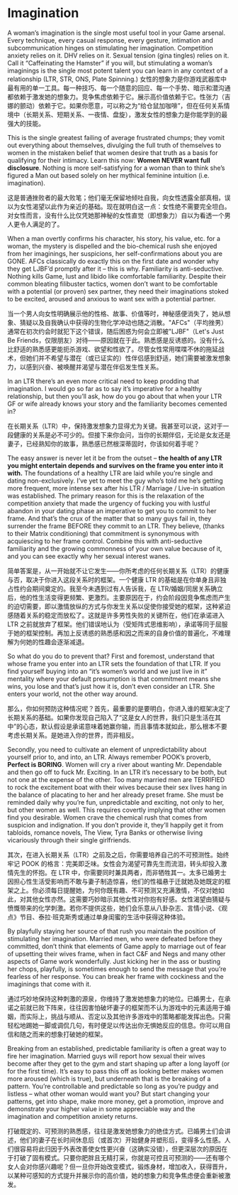 # Imagination

A woman’s imagination is the single most useful tool in your Game arsenal. Every technique, every casual response, every gesture, intimation and subcommunication hinges on stimulating her imagination. Competition anxiety relies on it. DHV relies on it. Sexual tension (gina tingles) relies on it. Call it “Caffeinating the Hamster” if you will, but stimulating a woman’s imaginings is the single most potent talent you can learn in any context of a relationship (LTR, STR, ONS, Plate Spinning.)
女性的想象力是你游戏武器库中最有用的单一工具。每一种技巧、每一个随意的回应、每一个手势、暗示和潜沟通都依赖于激发她的想象力。竞争焦虑依赖于它。展示高价值依赖于它。性张力（吉娜的颤动）依赖于它。如果你愿意，可以称之为“给仓鼠加咖啡”，但在任何关系情境中（长期关系、短期关系、一夜情、盘旋），激发女性的想象力是你能学到的最强大的技能。

This is the single greatest failing of average frustrated chumps; they vomit out everything about themselves, divulging the full truth of themselves to women in the mistaken belief that women desire that truth as a basis for qualifying for their intimacy. Learn this now: **Women NEVER want full disclosure**. Nothing is more self-satisfying for a woman than to think she’s figured a Man out based solely on her mythical feminine intuition (i.e. imagination).

这是普通挫败者的最大败笔；他们毫无保留地倾吐自我，向女性透露全部真相，误以为女性渴望以此作为亲近的基础。现在就明白这一点：女性绝不需要完全坦白。对女性而言，没有什么比仅凭她那神秘的女性直觉（即想象力）自以为看透一个男人更令人满足的了。

When a man overtly confirms his character, his story, his value, etc. for a woman, the mystery is dispelled and the bio-chemical rush she enjoyed from her imaginings, her suspicions, her self-confirmations about you are GONE. AFCs classically do exactly this on the first date and wonder why they get LJBF’d promptly after it – this is why. Familiarity is anti-seductive. Nothing kills Game, lust and libido like comfortable familiarity. Despite their common bleating filibuster tactics, women don’t want to be comfortable with a potential (or proven) sex partner, they need their imaginations stoked to be excited, aroused and anxious to want sex with a potential partner.

当一个男人向女性明确展示他的性格、故事、价值等时，神秘感便消失了，她从想象、猜疑以及自我确认中获得的生物化学冲动也随之消散。"AFCs"（平均挫男）通常在初次约会时就犯下这个错误，随后困惑为何会立即被"LJBF"（Let's Just Be Friends，仅限朋友）对待——原因就在于此。熟悉感是反诱惑的。没有什么比舒适的熟悉感更能扼杀游戏、欲望和性欲了。尽管女性常用喋喋不休的拖延战术，但她们并不希望与潜在（或已证实的）性伴侣感到舒适，她们需要被激发想象力，以感到兴奋、被唤醒并渴望与潜在伴侣发生性关系。

In an LTR there’s an even more critical need to keep prodding that imagination. I would go so far as to say it’s imperative for a healthy relationship, but then you’ll ask, how do you go about that when your LTR GF or wife already knows your story and the familiarity becomes cemented in?

在长期关系（LTR）中，保持激发想象力显得尤为关键。我甚至可以说，这对于一段健康的关系是必不可少的。但接下来你会问，当你的长期伴侣，无论是女友还是妻子，已经熟知你的故事，熟悉感已然根深蒂固时，你该如何着手呢？

The easy answer is never let it be from the outset – **the health of any LTR you might entertain depends and survives on the frame you enter into it with.** The foundations of a healthy LTR are laid while you’re single and dating non-exclusively. I’ve yet to meet the guy who’s told me he’s getting more frequent, more intense sex after his LTR / Marriage / Live-in situation was established. The primary reason for this is the relaxation of the competition anxiety that made the urgency of fucking you with lustful abandon in your dating phase an imperative to get you to commit to her frame. And that’s the crux of the matter that so many guys fail in, they surrender the frame BEFORE they commit to an LTR. They believe, (thanks to their Matrix conditioning) that commitment is synonymous with acquiescing to her frame control. Combine this with anti-seductive familiarity and the growing commonness of your own value because of it, and you can see exactly why her sexual interest wanes.

简单答案是，从一开始就不让它发生——你所考虑的任何长期关系（LTR）的健康与否，取决于你进入这段关系时的框架。一个健康 LTR 的基础是在你单身且非独占性约会期间奠定的。我至今未遇到过有人告诉我，在 LTR/婚姻/同居关系确立后，他的性生活变得更频繁、更激烈。主要原因在于，约会阶段因竞争焦虑而产生的迫切需要，即以激情放纵的方式与你发生关系以促使你接受她的框架，这种紧迫感随着关系的稳定而放松了。这就是许多男性失败的关键所在，他们在承诺进入 LTR 之前就放弃了框架。他们错误地认为（受矩阵式思维影响），承诺等同于屈服于她的框架控制。再加上反诱惑的熟悉感和因之而来的自身价值的普遍化，不难理解为何她的性趣会逐渐减退。

So what do you do to prevent that? First and foremost, understand that whose frame you enter into an LTR sets the foundation of that LTR. If you find yourself buying into an “it’s women’s world and we just live in it” mentality where your default presumption is that commitment means she wins, you lose and that’s just how it is, don’t even consider an LTR. She enters your world, not the other way around.

那么，你如何预防这种情况呢？首先，最重要的是要明白，你进入谁的框架决定了长期关系的基础。如果你发现自己陷入了“这是女人的世界，我们只是生活在其中”的心态，默认假设是承诺意味着她赢你输，而且事情本就如此，那么根本不要考虑长期关系。是她进入你的世界，而非相反。

Secondly, you need to cultivate an element of unpredictability about yourself prior to, and into, an LTR. Always remember POOK’s proverb, **Perfect is BORING**. Women will cry a river about wanting Mr. Dependable and then go off to fuck Mr. Exciting. In an LTR it’s necessary to be both, but not one at the expense of the other. Too many married men are TERRIFIED to rock the excitement boat with their wives because their sex lives hang in the balance of placating to her and her already preset frame. She must be reminded daily why you’re fun, unpredictable and exciting, not only to her, but other women as well. This requires covertly implying that other women find you desirable. Women crave the chemical rush that comes from suspicion and indignation. If you don’t provide it, they’ll happily get it from tabloids, romance novels, The View, Tyra Banks or otherwise living vicariously through their single girlfriends.

其次，在进入长期关系（LTR）之前及之后，你需要培养自己的不可预测性。始终牢记 POOK 的格言：完美即乏味。女性会为渴望可靠先生而流泪，转头却投入激情先生的怀抱。在 LTR 中，你需要同时兼具两者，而非牺牲其一。太多已婚男士因担心性生活受影响而不敢与妻子制造惊喜，他们的性福悬于迁就她及她既定的框架之上。你必须每日提醒她，为何你既有趣、不可预测又充满激情，不仅对她如此，对其他女性亦然。这需要巧妙暗示其他女性对你抱有好感。女性渴望由猜疑与愤慨带来的化学刺激。若你不提供这些，她们会乐意从八卦杂志、言情小说、《观点》节目、泰拉·班克斯秀或通过单身闺蜜的生活中获得这种体验。

By playfully staying her source of that rush you maintain the position of stimulating her imagination. Married men, who were defeated before they committed, don’t think that elements of Game apply to marriage out of fear of upsetting their wives frame, when in fact C&F and Negs and many other aspects of Game work wonderfully. Just kicking her in the ass or busting her chops, playfully, is sometimes enough to send the message that you’re fearless of her response. You can break her frame with cockiness and the imaginings that come with it.

通过巧妙地保持这种刺激的源泉，你维持了激发她想象力的地位。已婚男士，在承诺之前就已败下阵来，往往因害怕破坏妻子的框架而不认为游戏中的元素适用于婚姻，而实际上，挑战与顺从、否定以及其他许多游戏中的策略都能发挥出色。只需轻松地踢她一脚或调侃几句，有时便足以传达出你无惧她反应的信息。你可以用自信和随之而来的想象打破她的框架。

Breaking from an established, predictable familiarity is often a great way to fire her imagination. Married guys will report how sexual their wives become after they get to the gym and start shaping up after a long layoff (or for the first time). It’s easy to pass this off as looking better makes women more aroused (which is true), but underneath that is the breaking of a pattern. You’re controllable and predictable so long as you’re pudgy and listless – what other woman would want you? But start changing your patterns, get into shape, make more money, get a promotion, improve and demonstrate your higher value in some appreciable way and the imagination and competition anxiety returns.

打破既定的、可预测的熟悉感，往往是激发她想象力的绝佳方式。已婚男士们会讲述，他们的妻子在长时间休息后（或首次）开始健身并塑形后，变得多么性感。人们很容易将此归因于外表改善使女性更兴奋（这确实没错），但更深层次的原因在于打破了固有模式。只要你肥胖且无精打采，你就是可控且可预测的——还有哪个女人会对你感兴趣呢？但一旦你开始改变模式，锻炼身材，增加收入，获得晋升，以某种可感知的方式提升并展示你的高价值，她的想象力和竞争焦虑便会重新被激发。